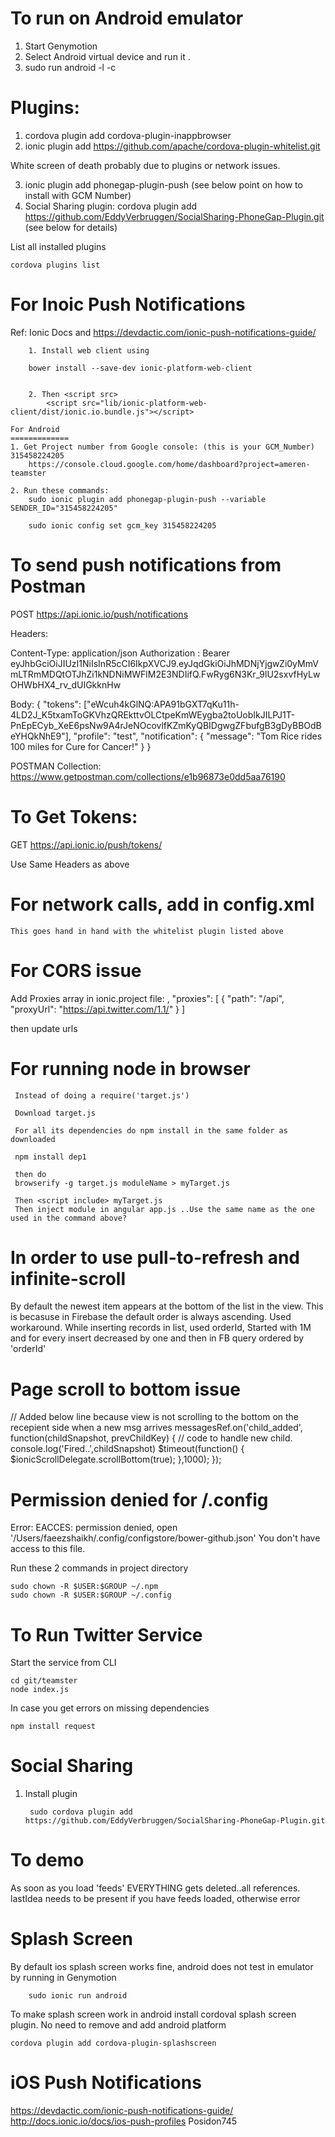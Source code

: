
To run on Android emulator
===========================
1. Start Genymotion
2. Select Android virtual device and run it .
3. sudo run android -l -c


Plugins:
========

1. cordova plugin add cordova-plugin-inappbrowser
2. ionic plugin add https://github.com/apache/cordova-plugin-whitelist.git

White screen of death probably due to plugins or network issues.

3. ionic plugin add phonegap-plugin-push (see below point on how to install with GCM Number)
4. Social Sharing plugin: cordova plugin add https://github.com/EddyVerbruggen/SocialSharing-PhoneGap-Plugin.git (see below for details)

List all installed plugins

	cordova plugins list

For Inoic Push Notifications
==============================

Ref: Ionic Docs and
https://devdactic.com/ionic-push-notifications-guide/


		1. Install web client using
		
		bower install --save-dev ionic-platform-web-client
		
		
		2. Then <script src>
			<script src="lib/ionic-platform-web-client/dist/ionic.io.bundle.js"></script>
		
	For Android
	=============
	1. Get Project number from Google console: (this is your GCM_Number) 315458224205
		https://console.cloud.google.com/home/dashboard?project=ameren-teamster
		
	2. Run these commands:
		sudo ionic plugin add phonegap-plugin-push --variable SENDER_ID="315458224205"
		
		sudo ionic config set gcm_key 315458224205
		
To send push notifications from Postman
=======================================

POST
https://api.ionic.io/push/notifications

Headers:

Content-Type: application/json
Authorization : Bearer eyJhbGciOiJIUzI1NiIsInR5cCI6IkpXVCJ9.eyJqdGkiOiJhMDNjYjgwZi0yMmVmLTRmMDQtOTJhZi1kNDNiMWFlM2E3NDIifQ.FwRyg6N3Kr_9lU2sxvfHyLwOHWbHX4_rv_dUIGkknHw


Body:
{
    "tokens": ["eWcuh4kGlNQ:APA91bGXT7qKu11h-4LD2J_K5txamToGKVhzQREkttvOLCtpeKmWEygba2toUobIkJILPJ1T-PnEpECyb_XeE6psNw9A4rJeNOcovlfKZmKyQBIDgwgZFbufgB3gDyBBOdBeYHQkNhE9"],
    "profile": "test",
    "notification": {
        "message": "Tom Rice rides 100 miles for Cure for Cancer!"
    }
}

POSTMAN Collection:
https://www.getpostman.com/collections/e1b96873e0dd5aa76190

To Get Tokens:
==============
GET
https://api.ionic.io/push/tokens/

Use Same Headers as above

For network calls, add in config.xml
====================================
  <allow-intent href="*"/>
  <allow-navigation href="*"/>
  
  	This goes hand in hand with the whitelist plugin listed above
  
  
 For CORS issue
==================
 
 Add Proxies array in ionic.project file:
 ,
  "proxies": [
    {
      "path": "/api",
      "proxyUrl": "https://api.twitter.com/1.1/"
    }
  ]
  
  then update urls 
  
 
For running node in browser
============================
 
 
	 Instead of doing a require('target.js')
	 
	 Download target.js
	 
	 For all its dependencies do npm install in the same folder as downloaded
	 
	 npm install dep1
	 
	 then do 
	 browserify -g target.js moduleName > myTarget.js
	 
	 Then <script include> myTarget.js
	 Then inject module in angular app.js ..Use the same name as the one used in the command above?
  
  

In order to use pull-to-refresh and infinite-scroll
====================================================

By default the newest item appears at the bottom of the list in the view. This is becasuse in Firebase the default order is always ascending.
Used workaround. While inserting records in list, used orderId, Started with 1M and for every insert decreased by one and then in FB query ordered by 'orderId'  


Page scroll to bottom issue
============================
// Added below line because view is not scrolling to the bottom on the recepient side when a new msg arrives
	messagesRef.on('child_added', function(childSnapshot, prevChildKey) {
		  // code to handle new child.
		console.log('Fired..',childSnapshot)
			$timeout(function() {
				$ionicScrollDelegate.scrollBottom(true);
			},1000);
		});


Permission denied for /.config
================================
Error: EACCES: permission denied, open '/Users/faeezshaikh/.config/configstore/bower-github.json'
You don't have access to this file.

Run these 2 commands in project directory
	
	sudo chown -R $USER:$GROUP ~/.npm
	sudo chown -R $USER:$GROUP ~/.config
	
	
To Run Twitter Service
========================
Start the service from CLI

	cd git/teamster
	node index.js	
	
In case you get errors on missing dependencies

	npm install request	
	
	
Social Sharing
===============
1. Install plugin

		sudo cordova plugin add https://github.com/EddyVerbruggen/SocialSharing-PhoneGap-Plugin.git	
		
		
To demo
=======

As soon as you load 'feeds' EVERYTHING gets deleted..all references.
lastIdea needs to be present if you have feeds loaded, otherwise error		


Splash Screen
==============
By default ios splash screen works fine, android does not test in emulator by running in Genymotion

		sudo ionic run android

To make splash screen work in android install cordoval splash screen plugin. No need to remove and add android platform

	cordova plugin add cordova-plugin-splashscreen
	
	
iOS Push Notifications
========================

https://devdactic.com/ionic-push-notifications-guide/
http://docs.ionic.io/docs/ios-push-profiles
Posidon745			